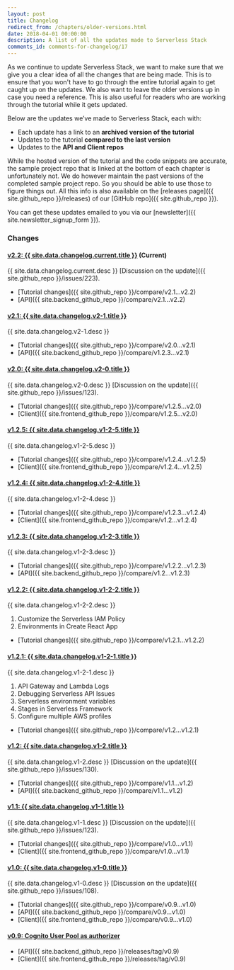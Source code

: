 ```yaml
---
layout: post
title: Changelog
redirect_from: /chapters/older-versions.html
date: 2018-04-01 00:00:00
description: A list of all the updates made to Serverless Stack
comments_id: comments-for-changelog/17
---
```


As we continue to update Serverless Stack, we want to make sure that we give you a clear idea of all the changes that are being made. This is to ensure that you won't have to go through the entire tutorial again to get caught up on the updates. We also want to leave the older versions up in case you need a reference. This is also useful for readers who are working through the tutorial while it gets updated.

Below are the updates we’ve made to Serverless Stack, each with:

- Each update has a link to an **archived version of the tutorial**
- Updates to the tutorial **compared to the last version**
- Updates to the **API and Client repos**

While the hosted version of the tutorial and the code snippets are accurate, the sample project repo that is linked at the bottom of each chapter is unfortunately not. We do however maintain the past versions of the completed sample project repo. So you should be able to use those to figure things out. All this info is also available on the [releases page]({{ site.github_repo }}/releases) of our [GitHub repo]({{ site.github_repo }}).

You can get these updates emailed to you via our [newsletter]({{ site.newsletter_signup_form }}).

### Changes

#### [v2.2: {{ site.data.changelog.current.title }}](https://branchv22--serverless-stack.netlify.com) (Current)

{{ site.data.changelog.current.desc }} [Discussion on the update]({{ site.github_repo }}/issues/223).

- [Tutorial changes]({{ site.github_repo }}/compare/v2.1...v2.2)
- [API]({{ site.backend_github_repo }}/compare/v2.1...v2.2)

#### [v2.1: {{ site.data.changelog.v2-1.title }}](https://branchv21--serverless-stack.netlify.com)

{{ site.data.changelog.v2-1.desc }}

- [Tutorial changes]({{ site.github_repo }}/compare/v2.0...v2.1)
- [API]({{ site.backend_github_repo }}/compare/v1.2.3...v2.1)

#### [v2.0: {{ site.data.changelog.v2-0.title }}](https://branchv20--serverless-stack.netlify.com)

{{ site.data.changelog.v2-0.desc }} [Discussion on the update]({{ site.github_repo }}/issues/123).

- [Tutorial changes]({{ site.github_repo }}/compare/v1.2.5...v2.0)
- [Client]({{ site.frontend_github_repo }}/compare/v1.2.5...v2.0)

#### [v1.2.5: {{ site.data.changelog.v1-2-5.title }}](https://branchv125--serverless-stack.netlify.com)

{{ site.data.changelog.v1-2-5.desc }}

- [Tutorial changes]({{ site.github_repo }}/compare/v1.2.4...v1.2.5)
- [Client]({{ site.frontend_github_repo }}/compare/v1.2.4...v1.2.5)

#### [v1.2.4: {{ site.data.changelog.v1-2-4.title }}](https://5a4993f3a6188f5a88e0c777--serverless-stack.netlify.com/)

{{ site.data.changelog.v1-2-4.desc }}

- [Tutorial changes]({{ site.github_repo }}/compare/v1.2.3...v1.2.4)
- [Client]({{ site.frontend_github_repo }}/compare/v1.2...v1.2.4)

#### [v1.2.3: {{ site.data.changelog.v1-2-3.title }}](https://5a4993898198761218a1279f--serverless-stack.netlify.com/)

{{ site.data.changelog.v1-2-3.desc }}

- [Tutorial changes]({{ site.github_repo }}/compare/v1.2.2...v1.2.3)
- [API]({{ site.backend_github_repo }}/compare/v1.2...v1.2.3)

#### [v1.2.2: {{ site.data.changelog.v1-2-2.title }}](https://5a499324a6188f5a88e0c76d--serverless-stack.netlify.com/)

{{ site.data.changelog.v1-2-2.desc }}

1. Customize the Serverless IAM Policy
2. Environments in Create React App

- [Tutorial changes]({{ site.github_repo }}/compare/v1.2.1...v1.2.2)

#### [v1.2.1: {{ site.data.changelog.v1-2-1.title }}](https://5a4992e70b79b76fb0948300--serverless-stack.netlify.com/)

{{ site.data.changelog.v1-2-1.desc }}

1. API Gateway and Lambda Logs
2. Debugging Serverless API Issues
3. Serverless environment variables
4. Stages in Serverless Framework
5. Configure multiple AWS profiles

- [Tutorial changes]({{ site.github_repo }}/compare/v1.2...v1.2.1)

#### [v1.2: {{ site.data.changelog.v1-2.title }}](https://59caac9bcf321c5b78f2c3e2--serverless-stack.netlify.com/)

{{ site.data.changelog.v1-2.desc }} [Discussion on the update]({{ site.github_repo }}/issues/130).

- [Tutorial changes]({{ site.github_repo }}/compare/v1.1...v1.2)
- [API]({{ site.backend_github_repo }}/compare/v1.1...v1.2)

#### [v1.1: {{ site.data.changelog.v1-1.title }}](https://59caae1e6f4c50416e86701d--serverless-stack.netlify.com/)

{{ site.data.changelog.v1-1.desc }} [Discussion on the update]({{ site.github_repo }}/issues/123).

- [Tutorial changes]({{ site.github_repo }}/compare/v1.0...v1.1)
- [Client]({{ site.frontend_github_repo }}/compare/v1.0...v1.1)

#### [v1.0: {{ site.data.changelog.v1-0.title }}](https://59caae01424ef20727c342ce--serverless-stack.netlify.com/)

{{ site.data.changelog.v1-0.desc }} [Discussion on the update]({{ site.github_repo }}/issues/108).

- [Tutorial changes]({{ site.github_repo }}/compare/v0.9...v1.0)
- [API]({{ site.backend_github_repo }}/compare/v0.9...v1.0)
- [Client]({{ site.frontend_github_repo }}/compare/v0.9...v1.0)

#### [v0.9: Cognito User Pool as authorizer](https://59caadbd424ef20abdc342b4--serverless-stack.netlify.com/)

- [API]({{ site.backend_github_repo }}/releases/tag/v0.9)
- [Client]({{ site.frontend_github_repo }}/releases/tag/v0.9)

